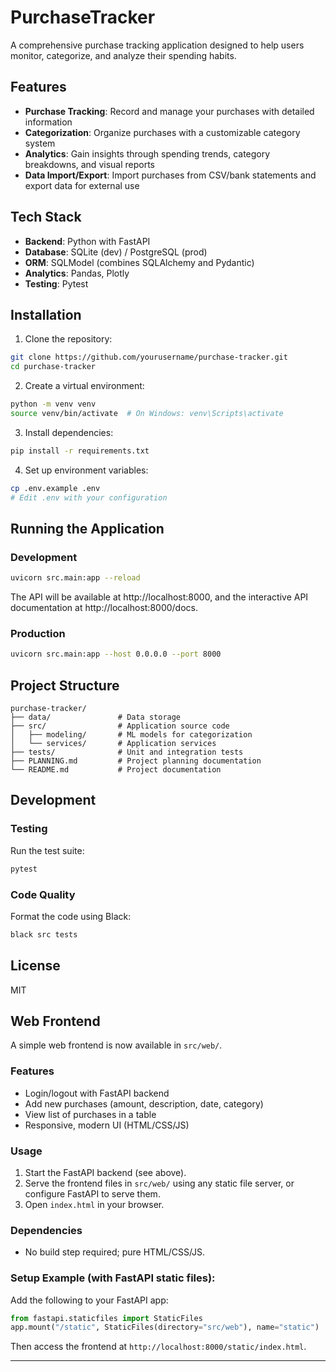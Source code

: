 # PurchaseTracker

A comprehensive purchase tracking application designed to help users monitor, categorize, and analyze their spending habits.

## Features

- **Purchase Tracking**: Record and manage your purchases with detailed information
- **Categorization**: Organize purchases with a customizable category system
- **Analytics**: Gain insights through spending trends, category breakdowns, and visual reports
- **Data Import/Export**: Import purchases from CSV/bank statements and export data for external use

## Tech Stack

- **Backend**: Python with FastAPI
- **Database**: SQLite (dev) / PostgreSQL (prod)
- **ORM**: SQLModel (combines SQLAlchemy and Pydantic)
- **Analytics**: Pandas, Plotly
- **Testing**: Pytest

## Installation

1. Clone the repository:

```bash
git clone https://github.com/yourusername/purchase-tracker.git
cd purchase-tracker
```

2. Create a virtual environment:

```bash
python -m venv venv
source venv/bin/activate  # On Windows: venv\Scripts\activate
```

3. Install dependencies:

```bash
pip install -r requirements.txt
```

4. Set up environment variables:

```bash
cp .env.example .env
# Edit .env with your configuration
```

## Running the Application

### Development

```bash
uvicorn src.main:app --reload
```

The API will be available at http://localhost:8000, and the interactive API documentation at http://localhost:8000/docs.

### Production

```bash
uvicorn src.main:app --host 0.0.0.0 --port 8000
```

## Project Structure

```
purchase-tracker/
├── data/               # Data storage
├── src/                # Application source code
│   ├── modeling/       # ML models for categorization
│   └── services/       # Application services
├── tests/              # Unit and integration tests
├── PLANNING.md         # Project planning documentation
└── README.md           # Project documentation
```

## Development

### Testing

Run the test suite:

```bash
pytest
```

### Code Quality

Format the code using Black:

```bash
black src tests
```

## License

MIT

## Web Frontend

A simple web frontend is now available in `src/web/`.

### Features
- Login/logout with FastAPI backend
- Add new purchases (amount, description, date, category)
- View list of purchases in a table
- Responsive, modern UI (HTML/CSS/JS)

### Usage
1. Start the FastAPI backend (see above).
2. Serve the frontend files in `src/web/` using any static file server, or configure FastAPI to serve them.
3. Open `index.html` in your browser.

### Dependencies
- No build step required; pure HTML/CSS/JS.

### Setup Example (with FastAPI static files):
Add the following to your FastAPI app:

```python
from fastapi.staticfiles import StaticFiles
app.mount("/static", StaticFiles(directory="src/web"), name="static")
```

Then access the frontend at `http://localhost:8000/static/index.html`.

---

